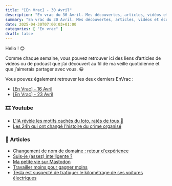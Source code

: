 ```yaml
---
title: "[En Vrac] - 30 Avril"
description: "En vrac du 30 Avril. Mes découvertes, articles, vidéos et écoute qui m'ont intéressé et que je veux partager."
summary: "En vrac du 30 Avril. Mes découvertes, articles, vidéos et écoute qui m'ont intéressé et que je veux partager."
date: 2025-04-30T07:00:03+01:00
categories: [ "En vrac" ]
draft: false
---
```


Hello ! 😊

Comme chaque semaine, vous pouvez retrouver ici des liens d’articles de vidéos ou de podcast que j’ai découvert au fil de ma veille quotidienne et que j’aimerais partager avec vous. 😀

Vous pouvez également retrouver les deux derniers EnVrac :
  - [[En Vrac] - 16 Avril](https://blog.victorprouff.fr/en-vracs/2025-04-16-envrac/)
  - [[En Vrac] - 23 Avril](https://blog.victorprouff.fr/en-vracs/2025-04-23-envrac/)

### 🎞️ Youtube
- [L'IA révèle les motifs cachés du loto, ratés de tous 🤯](https://www.youtube.com/watch?v=WOcsdYnjuZM)
- [Les 24h qui ont changé l'histoire du crime organisé](https://www.youtube.com/watch?v=ag6-52_1SDA)
### 📖 Articles
- [Changement de nom de domaine : retour d'expérience](https://eventuallycoding.com/2025/04/brand-migration)
- [Suis-je (assez) intelligente ?](https://blogz.zaclys.com/depuis-les-gorces/suis-je-assez-intelligente)
- [Ma petite vie sur Mastodon](https://blogz.zaclys.com/depuis-les-gorces/ma-petite-vie-sur-mastodon)
- [Travailler moins pour gagner moins](https://blogz.zaclys.com/depuis-les-gorces/travailler-moins-pour-gagner-moins)
- [Tesla est suspecté de trafiquer le kilométrage de ses voitures électriques](https://www.numerama.com/vroom/1950735-tesla-est-suspecte-de-trafiquer-le-kilometrage-de-ses-voitures-electriques.html)
